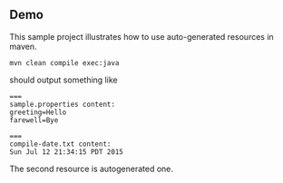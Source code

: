 
## Demo

This sample project illustrates how to use auto-generated resources in maven.

```
mvn clean compile exec:java
```

should output something like

```
===
sample.properties content:
greeting=Hello
farewell=Bye

===
compile-date.txt content:
Sun Jul 12 21:34:15 PDT 2015
```

The second resource is autogenerated one.
